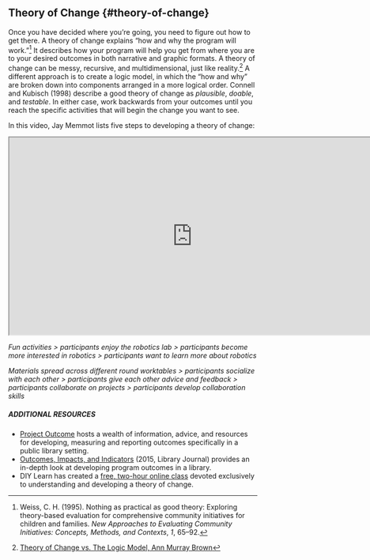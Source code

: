 ## Theory of Change {#theory-of-change}

Once you have decided where you’re going, you need to figure out how to get there. A theory of change explains “how and why the program will work.”[^1] It describes how your program will help you get from where you are to your desired outcomes in both narrative and graphic formats. A theory of change can be messy, recursive, and multidimensional, just like reality.[^2] A different approach is to create a logic model, in which the “how and why” are broken down into components arranged in a more logical order. Connell and Kubisch (1998) describe a good theory of change as _plausible_, _doable_, and _testable_. In either case, work backwards from your outcomes until you reach the specific activities that will begin the change you want to see.

In this video, Jay Memmot lists five steps to developing a theory of change:

<iframe width="740" height="400" border="none" src="https://www.youtube.com/embed/jiA0xO_HGNw">
</iframe>

_Fun activities &gt; participants enjoy the robotics lab &gt; participants become more interested in robotics &gt; participants want to learn more about robotics_

_Materials spread across different round worktables &gt; participants socialize with each other &gt; participants give each other advice and feedback &gt; participants collaborate on projects &gt; participants develop collaboration skills_

<div class="table-format additional-resources"><span class="title"><h5>ADDITIONAL RESOURCES</h5></span><ul><li><a href="https://www.projectoutcome.org/">Project Outcome</a> hosts a wealth of information, advice, and resources for developing, measuring and reporting outcomes specifically in a public library setting.</li><li>
<a href="https://lj.libraryjournal.com/2015/09/managing-libraries/outcomes-impacts-and-indicators/#_">Outcomes, Impacts, and Indicators</a> (2015, Library Journal) provides an in-depth look at developing program outcomes in a library.</li><li>
DIY Learn has created a <a href="http://www.open.edu/openlearncreate/course/view.php?id=2214">free, two-hour online class</a> devoted exclusively to understanding and developing a theory of change.</li></ul>
</div>

[^1]: Weiss, C. H. (1995). Nothing as practical as good theory: Exploring theory-based evaluation for comprehensive community initiatives for children and families. _New Approaches to Evaluating Community Initiatives: Concepts, Methods, and Contexts_, _1_, 65–92\.

[^2]: [Theory of Change vs. The Logic Model, Ann Murray Brown](https://www.annmurraybrown.com/single-post/2016/03/20/Theory-of-Change-vsThe-Logic-Model-Never-Be-Confused-Again)